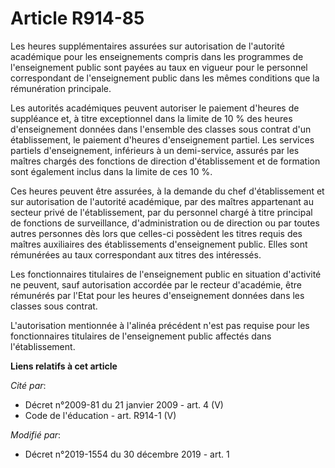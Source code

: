 # Article R914-85

Les heures supplémentaires assurées sur autorisation de l'autorité académique pour les enseignements compris dans les
programmes de l'enseignement public sont payées au taux en vigueur pour le personnel correspondant de l'enseignement public
dans les mêmes conditions que la rémunération principale.

Les autorités académiques peuvent autoriser le paiement d'heures de suppléance et, à titre exceptionnel dans la limite de 10
% des heures d'enseignement données dans l'ensemble des classes sous contrat d'un établissement, le paiement d'heures
d'enseignement partiel. Les services partiels d'enseignement, inférieurs à un demi-service, assurés par les maîtres chargés
des fonctions de direction d'établissement et de formation sont également inclus dans la limite de ces 10 %.

Ces heures peuvent être assurées, à la demande du chef d'établissement et sur autorisation de l'autorité académique, par des
maîtres appartenant au secteur privé de l'établissement, par du personnel chargé à titre principal de fonctions de
surveillance, d'administration ou de direction ou par toutes autres personnes dès lors que celles-ci possèdent les titres
requis des maîtres auxiliaires des établissements d'enseignement public. Elles sont rémunérées au taux correspondant aux
titres des intéressés.

Les fonctionnaires titulaires de l'enseignement public en situation d'activité ne peuvent, sauf autorisation accordée par le
recteur d'académie, être rémunérés par l'Etat pour les heures d'enseignement données dans les classes sous contrat.

L'autorisation mentionnée à l'alinéa précédent n'est pas requise pour les fonctionnaires titulaires de l'enseignement public
affectés dans l'établissement.

**Liens relatifs à cet article**

_Cité par_:

  - Décret n°2009-81 du 21 janvier 2009 - art. 4 (V)
  - Code de l'éducation - art. R914-1 (V)

_Modifié par_:

  - Décret n°2019-1554 du 30 décembre 2019 - art. 1
